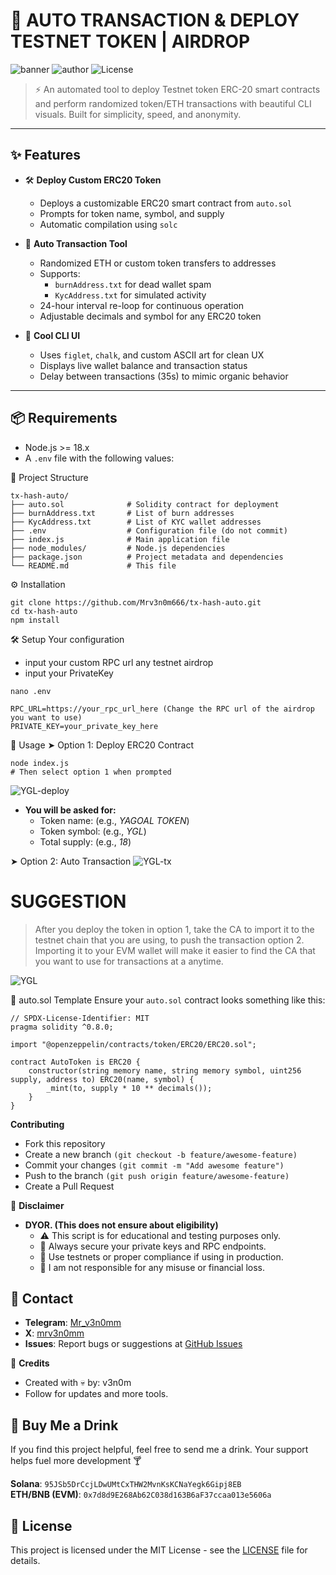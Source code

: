 # 🚀 AUTO TRANSACTION & DEPLOY TESTNET TOKEN | AIRDROP

![banner](https://img.shields.io/badge/Deployer-ERC20-blue?style=for-the-badge)
![author](https://img.shields.io/badge/Created%20by-Mrv3n0m-green?style=for-the-badge)
![License](https://img.shields.io/badge/License-MIT-lightgrey?style=for-the-badge)

> ⚡ An automated tool to deploy Testnet token ERC-20 smart contracts and perform randomized token/ETH transactions with beautiful CLI visuals. Built for simplicity, speed, and anonymity.

---

## ✨ Features

- 🛠 **Deploy Custom ERC20 Token**
  - Deploys a customizable ERC20 smart contract from `auto.sol`
  - Prompts for token name, symbol, and supply
  - Automatic compilation using `solc`

- 💸 **Auto Transaction Tool**
  - Randomized ETH or custom token transfers to addresses
  - Supports:
    - `burnAddress.txt` for dead wallet spam
    - `KycAddress.txt` for simulated activity
  - 24-hour interval re-loop for continuous operation
  - Adjustable decimals and symbol for any ERC20 token

- 🎨 **Cool CLI UI**
  - Uses `figlet`, `chalk`, and custom ASCII art for clean UX
  - Displays live wallet balance and transaction status
  - Delay between transactions (35s) to mimic organic behavior

---

## 📦 Requirements

- Node.js >= 18.x
- A `.env` file with the following values:

📁 Project Structure
```
tx-hash-auto/
├── auto.sol              # Solidity contract for deployment
├── burnAddress.txt       # List of burn addresses
├── KycAddress.txt        # List of KYC wallet addresses
├── .env                  # Configuration file (do not commit)
├── index.js              # Main application file
├── node_modules/         # Node.js dependencies
├── package.json          # Project metadata and dependencies
└── README.md             # This file
```

⚙️ Installation
```
git clone https://github.com/Mrv3n0m666/tx-hash-auto.git
cd tx-hash-auto
npm install
```
🛠 Setup Your configuration
- input your custom RPC url any testnet airdrop
- input your PrivateKey
```
nano .env
```

```env
RPC_URL=https://your_rpc_url_here (Change the RPC url of the airdrop you want to use)
PRIVATE_KEY=your_private_key_here
```
🚀 Usage
➤ Option 1: Deploy ERC20 Contract
```
node index.js
# Then select option 1 when prompted
```
![YGL-deploy](https://github.com/user-attachments/assets/3da621a3-51b5-4e73-9b73-03bfdbbc971a)

- **You will be asked for:**
  - Token name:  (e.g., *YAGOAL TOKEN*)
  - Token symbol: (e.g., *YGL*)
  - Total supply: (e.g., *18*)

➤ Option 2: Auto Transaction
![YGL-tx](https://github.com/user-attachments/assets/d5d40053-bd8b-4034-82cb-358728bd2eb0)

#  SUGGESTION
>  After you deploy the token in option 1, take the CA to import it to the testnet chain that you are using, to push the transaction option 2. 
>  Importing it to your EVM wallet will make it easier to find the CA that you want to use for transactions at a anytime.


![YGL](https://github.com/user-attachments/assets/58af9d2a-b647-4adf-988c-8b366d681c0a)

📄 auto.sol Template
Ensure your `auto.sol` contract looks something like this:

```
// SPDX-License-Identifier: MIT
pragma solidity ^0.8.0;

import "@openzeppelin/contracts/token/ERC20/ERC20.sol";

contract AutoToken is ERC20 {
    constructor(string memory name, string memory symbol, uint256 supply, address to) ERC20(name, symbol) {
        _mint(to, supply * 10 ** decimals());
    }
}
```

 **Contributing**
  - Fork this repository
  - Create a new branch `(git checkout -b feature/awesome-feature)`
  - Commit your changes `(git commit -m "Add awesome feature")`
  - Push to the branch `(git push origin feature/awesome-feature)`
  - Create a Pull Request

🛑 **Disclaimer**
  - **DYOR. (This does not ensure about eligibility)**
    - ⚠️ This script is for educational and testing purposes only.
    - 🔐 Always secure your private keys and RPC endpoints.
    - 📜 Use testnets or proper compliance if using in production.
    - 👻 I am not responsible for any misuse or financial loss.
    
  ## 📧 Contact
- **Telegram**: [Mr_v3n0mm](https://t.me/Mr_v3n0mm)
- **X**: [mrv3n0mm](https://x.com/mrv3n0mm)
- **Issues**: Report bugs or suggestions at [GitHub Issues](https://github.com/Mrv3n0m666/tx-hash-auto/issues)
  
🧠 **Credits**
- Created with 💀 by: v3n0m
- Follow for updates and more tools.

## 🍻 Buy Me a Drink

If you find this project helpful, feel free to send me a drink. Your support helps fuel more development 🍸

**Solana**: `95JSb5DrCcjLDwUMtCxTHW2MvnKsKCNaYegk6Gipj8EB`  
**ETH/BNB (EVM)**: `0x7d8d9E268Ab62C038d163B6aF37ccaa013e5606a`

## 📜 License

This project is licensed under the MIT License - see the [LICENSE](LICENSE) file for details.
